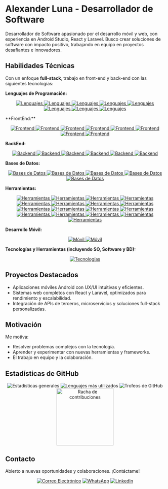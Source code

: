 # Alexander Luna - Desarrollador de Software

Desarrollador de Software apasionado por el desarrollo móvil y web, con experiencia en Android Studio, React y Laravel. Busco crear soluciones de software con impacto positivo, trabajando en equipo en proyectos desafiantes e innovadores.

## Habilidades Técnicas

Con un enfoque **full-stack**, trabajo en front-end y back-end con las siguientes tecnologías:

**Lenguajes de Programación:**

<!-- Lenguajes de Programación -->
<p align="center">
    <a href="https://alexanderdev-portafolio.vercel.app/">
        <img alt="Lenguajes" src="https://skillicons.dev/icons?i=html" width="auto">
        <img alt="Lenguajes" src="https://skillicons.dev/icons?i=css" width="auto">
        <img alt="Lenguajes" src="https://skillicons.dev/icons?i=js" width="auto">
        <img alt="Lenguajes" src="https://skillicons.dev/icons?i=php" width="auto">
        <img alt="Lenguajes" src="https://skillicons.dev/icons?i=py" width="auto">
        <img alt="Lenguajes" src="https://skillicons.dev/icons?i=java" width="auto">
        <img alt="Lenguajes" src="https://skillicons.dev/icons?i=ts" width="auto">
        <img alt="Lenguajes" src="https://skillicons.dev/icons?i=go" width="auto">
    </a>
</p>
**FrontEnd:**
<!-- Frontend -->
<p align="center">
    <a href="https://alexanderdev-portafolio.vercel.app/">
        <img alt="Frontend" src="https://skillicons.dev/icons?i=bootstrap" width="auto">
        <img alt="Frontend" src="https://skillicons.dev/icons?i=tailwindcss" width="auto">
        <img alt="Frontend" src="https://skillicons.dev/icons?i=jquery" width="auto">
        <img alt="Frontend" src="https://skillicons.dev/icons?i=react" width="auto">
        <img alt="Frontend" src="https://skillicons.dev/icons?i=redux" width="auto">
        <img alt="Frontend" src="https://skillicons.dev/icons?i=angular" width="auto">
        <img alt="Frontend" src="https://skillicons.dev/icons?i=materialui" width="auto">
        <img alt="Frontend" src="https://skillicons.dev/icons?i=vite" width="auto">
    </a>
</p>

**BackEnd:**
<p align="center">
    <a href="https://alexanderdev-portafolio.vercel.app/">
        <img alt="Backend" src="https://skillicons.dev/icons?i=laravel" width="auto">
        <img alt="Backend" src="https://skillicons.dev/icons?i=django" width="auto">
        <img alt="Backend" src="https://skillicons.dev/icons?i=flask" width="auto">
        <img alt="Backend" src="https://skillicons.dev/icons?i=kotlin" width="auto">
        <img alt="Backend" src="https://skillicons.dev/icons?i=php" width="auto">
        <img alt="Backend" src="https://skillicons.dev/icons?i=nodejs" width="auto">
    </a>
</p>

**Bases de Datos:**
<p align="center">
    <a href="https://alexanderdev-portafolio.vercel.app/">
        <img alt="Bases de Datos" src="https://skillicons.dev/icons?i=postgres" width="auto">
        <img alt="Bases de Datos" src="https://skillicons.dev/icons?i=mysql" width="auto">
        <img alt="Bases de Datos" src="https://skillicons.dev/icons?i=mongodb" width="auto">
        <img alt="Bases de Datos" src="https://skillicons.dev/icons?i=sqlite" width="auto">
        <img alt="Bases de Datos" src="https://skillicons.dev/icons?i=firebase" width="auto">
    </a>
</p>

**Herramientas:**
<p align="center">
    <a href="https://alexanderdev-portafolio.vercel.app/">
        <img alt="Herramientas" src="https://skillicons.dev/icons?i=docker" width="auto">
        <img alt="Herramientas" src="https://skillicons.dev/icons?i=github" width="auto">
        <img alt="Herramientas" src="https://skillicons.dev/icons?i=git" width="auto">
        <img alt="Herramientas" src="https://skillicons.dev/icons?i=linux" width="auto">
        <img alt="Herramientas" src="https://skillicons.dev/icons?i=windows" width="auto">
        <img alt="Herramientas" src="https://skillicons.dev/icons?i=ubuntu" width="auto">
        <img alt="Herramientas" src="https://skillicons.dev/icons?i=debian" width="auto">
        <img alt="Herramientas" src="https://skillicons.dev/icons?i=kali" width="auto">
        <img alt="Herramientas" src="https://skillicons.dev/icons?i=git" width="auto">
        <img alt="Herramientas" src="https://skillicons.dev/icons?i=nginx" width="auto">
        <img alt="Herramientas" src="https://skillicons.dev/icons?i=postman" width="auto">
        <img alt="Herramientas" src="https://skillicons.dev/icons?i=powershell" width="auto">
        <img alt="Herramientas" src="https://skillicons.dev/icons?i=gradle" width="auto">
        <img alt="Herramientas" src="https://skillicons.dev/icons?i=arduino" width="auto">
        <img alt="Herramientas" src="https://skillicons.dev/icons?i=netlify" width="auto">
        <img alt="Herramientas" src="https://skillicons.dev/icons?i=heroku" width="auto">
        <img alt="Herramientas" src="https://skillicons.dev/icons?i=gcp" width="auto">
    </a>
</p>

**Desarrollo Móvil:**
<p align="center">
    <a href="https://alexanderdev-portafolio.vercel.app/">
        <img alt="Móvil" src="https://skillicons.dev/icons?i=androidstudio" width="auto">
        <img alt="Móvil" src="https://skillicons.dev/icons?i=flutter" width="auto">
    </a>
</p>


**Tecnologías y Herramientas (incluyendo SO, Software y BD):**

<p align="center">
    <a href="https://alexanderdev-portafolio.vercel.app/"><img alt="Tecnologías" src="https://skillicons.dev/icons?i=bootstrap,tailwindcss,jquery,laravel,materialui,react,redux,kotlin,angular,wordpress,django,flask,azure,vite,npm,androidstudio,flutter,docker,github,git,linux,windows,ubuntu,debian,kali,gradle,arduino,netlify,nginx,postman,powershell,pycharm,phpstorm,stackoverflow,sublime,vscode,eclipse,postgres,mysql,mongodb,heroku,gcp,sqlite,firebase,codepen" width="auto"></a>
</p>

## Proyectos Destacados

*   Aplicaciones móviles Android con UX/UI intuitivas y eficientes.
*   Sistemas web completos con React y Laravel, optimizados para rendimiento y escalabilidad.
*   Integración de APIs de terceros, microservicios y soluciones full-stack personalizadas.

## Motivación

Me motiva:

*   Resolver problemas complejos con la tecnología.
*   Aprender y experimentar con nuevas herramientas y frameworks.
*   El trabajo en equipo y la colaboración.

## Estadísticas de GitHub

<p align="center">
    <img src="https://github-readme-stats.vercel.app/api?username=Alexander-Luna&show_icons=true&theme=github_dark&hide_border=true" alt="Estadísticas generales" />
    <img src="https://github-readme-stats.vercel.app/api/top-langs/?username=Alexander-Luna&theme=github_dark&layout=compact&hide_border=true" alt="Lenguajes más utilizados" />
    <img src="https://github-profile-trophy.vercel.app/?username=Alexander-Luna&theme=dracula&column=8&no-bg=true" alt="Trofeos de GitHub" />
    <img height="180em" src="https://github-readme-streak-stats.herokuapp.com/?user=Alexander-Luna&theme=github_dark&hide_border=true" alt="Racha de contribuciones" />
</p>

## Contacto

Abierto a nuevas oportunidades y colaboraciones. ¡Contáctame!

<p align="center">
    <a href="mailto:paulluna99@gmail.com"><img src="https://img.shields.io/badge/Email-Contact%20Me-blue?style=flat-square&logo=gmail" alt="Correo Electrónico"></a>
    <a href="https://wa.me/+593985726434"><img src="https://img.shields.io/badge/WhatsApp-Chat%20with%20Me-brightgreen?style=flat-square&logo=whatsapp" alt="WhatsApp"></a>
    <a href="https://www.linkedin.com/in/alexander-luna-arteaga/"><img src="https://img.shields.io/badge/LinkedIn-Profile-blue?style=flat-square&logo=linkedin" alt="LinkedIn"></a>
</p>
